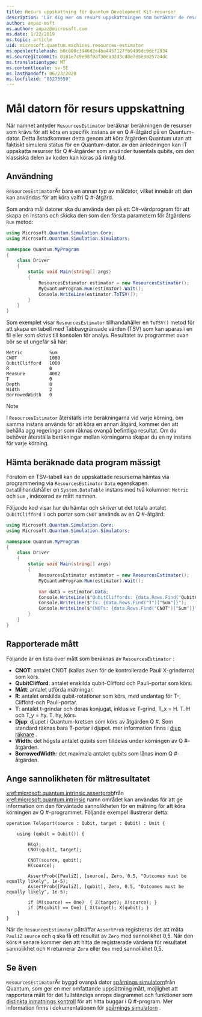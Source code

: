 ```yaml
---
title: Resurs uppskattning för Quantum Development Kit-resurser
description: 'Lär dig mer om resurs uppskattningen som beräknar de resurser som krävs för att köra en specifik instans av en Q #-åtgärd på en Quantum-dator.'
author: anpaz-msft
ms.author: anpaz@microsoft.com
ms.date: 1/22/2019
ms.topic: article
uid: microsoft.quantum.machines.resources-estimator
ms.openlocfilehash: b0c800c3946d2e4ba4457127fb9495dc9dcf2934
ms.sourcegitcommit: 0181e7c9e98f9af30ea32d3cd8e7e5e30257a4dc
ms.translationtype: MT
ms.contentlocale: sv-SE
ms.lasthandoff: 06/23/2020
ms.locfileid: "85275550"
---
```

# <a name="the-resources-estimator-target-machine"></a>Mål datorn för resurs uppskattning

När namnet antyder `ResourcesEstimator` beräknar beräkningen de resurser som krävs för att köra en specifik instans av en Q #-åtgärd på en Quantum-dator.
Detta åstadkommer detta genom att köra åtgärden Quantum utan att faktiskt simulera status för en Quantum-dator. av den anledningen kan IT uppskatta resurser för Q #-åtgärder som använder tusentals qubits, om den klassiska delen av koden kan köras på rimlig tid.

## <a name="usage"></a>Användning

`ResourcesEstimator`Är bara en annan typ av måldator, vilket innebär att den kan användas för att köra valfri Q #-åtgärd. 

Som andra mål datorer ska du använda den på ett C#-värdprogram för att skapa en instans och skicka den som den första parametern för åtgärdens `Run` metod:

```csharp
using Microsoft.Quantum.Simulation.Core;
using Microsoft.Quantum.Simulation.Simulators;

namespace Quantum.MyProgram
{
    class Driver
    {
        static void Main(string[] args)
        {
            ResourcesEstimator estimator = new ResourcesEstimator();
            MyQuantumProgram.Run(estimator).Wait();
            Console.WriteLine(estimator.ToTSV());
        }
    }
}
```

Som exemplet visar `ResourcesEstimator` tillhandahåller en `ToTSV()` metod för att skapa en tabell med Tabbavgränsade värden (TSV) som kan sparas i en fil eller som skrivs till konsolen för analys. Resultatet av programmet ovan bör se ut ungefär så här:

```Output
Metric          Sum
CNOT            1000
QubitClifford   1000
R               0
Measure         4002
T               0
Depth           0
Width           2
BorrowedWidth   0
```

> [!NOTE]
> I `ResourcesEstimator` återställs inte beräkningarna vid varje körning, om samma instans används för att köra en annan åtgärd, kommer den att behålla agg regeringar som räknas ovanpå befintliga resultat.
> Om du behöver återställa beräkningar mellan körningarna skapar du en ny instans för varje körning.


## <a name="programmatically-retrieving-the-estimated-data"></a>Hämta beräknade data program mässigt

Förutom en TSV-tabell kan de uppskattade resurserna hämtas via programmering via `ResourcesEstimator` `Data` egenskapen. `Data`tillhandahåller en `System.DataTable` instans med två kolumner: `Metric` och `Sum` , indexerad av mått namnen.

Följande kod visar hur du hämtar och skriver ut det totala antalet `QubitClifford` `T` och portar som `CNOT` används av en Q #-åtgärd:

```csharp
using Microsoft.Quantum.Simulation.Core;
using Microsoft.Quantum.Simulation.Simulators;

namespace Quantum.MyProgram
{
    class Driver
    {
        static void Main(string[] args)
        {
            ResourcesEstimator estimator = new ResourcesEstimator();
            MyQuantumProgram.Run(estimator).Wait();

            var data = estimator.Data;
            Console.WriteLine($"QubitCliffords: {data.Rows.Find("QubitClifford")["Sum"]}");
            Console.WriteLine($"Ts: {data.Rows.Find("T")["Sum"]}");
            Console.WriteLine($"CNOTs: {data.Rows.Find("CNOT")["Sum"]}");
        }
    }
}
```

## <a name="metrics-reported"></a>Rapporterade mått

Följande är en lista över mått som beräknas av `ResourcesEstimator` :

* __CNOT__: antalet CNOT (kallas även för de kontrollerade Pauli X-grindarna) som körs.
* __QubitClifford__: antalet enskilda qubit-Clifford och Pauli-portar som körs.
* __Mått__: antalet utförda mätningar.
* __R__: antalet enskilda qubit-rotationer som körs, med undantag för T-, Clifford-och Pauli-portar.
* __T__: antalet t-grindar och deras konjugat, inklusive T-grind, T_x = H. T. H och T_y = hy. T. hy, körs.
* __Djup__: djupet i Quantum-kretsen som körs av åtgärden Q #. Som standard räknas bara T-portar i djupet. mer information finns i [djup räknare](xref:microsoft.quantum.machines.qc-trace-simulator.depth-counter) .
* __Width__: det högsta antalet qubits som tilldelas under körningen av Q #-åtgärden.
* __BorrowedWidth__: det maximala antalet qubits som lånas inom Q #-åtgärden.


## <a name="providing-the-probability-of-measurement-outcomes"></a>Ange sannolikheten för mätresultatet

<xref:microsoft.quantum.intrinsic.assertprob>från <xref:microsoft.quantum.intrinsic> namn området kan användas för att ge information om den förväntade sannolikheten för en mätning för att köra körningen av Q #-programmet. Följande exempel illustrerar detta:

```qsharp
operation Teleport(source : Qubit, target : Qubit) : Unit {

    using (qubit = Qubit()) {

        H(q);
        CNOT(qubit, target);

        CNOT(source, qubit);
        H(source);

        AssertProb([PauliZ], [source], Zero, 0.5, "Outcomes must be equally likely", 1e-5);
        AssertProb([PauliZ], [qubit], Zero, 0.5, "Outcomes must be equally likely", 1e-5);

        if (M(source) == One)  { Z(target); X(source); }
        if (M(qubit) == One) { X(target); X(qubit); }
    }
}
```

När de `ResourcesEstimator` påträffar `AssertProb` registreras det att mäta `PauliZ` `source` och `q` ska få ett resultat av `Zero` med sannolikhet 0,5. När den körs `M` senare kommer den att hitta de registrerade värdena för resultatet sannolikhet och `M` returnerar `Zero` eller `One` med sannolikhet 0,5.


## <a name="see-also"></a>Se även

`ResourcesEstimator`Är byggd ovanpå dator [spårnings simulatorn](xref:microsoft.quantum.machines.qc-trace-simulator.intro)från Quantum, som ger en mer omfattande uppsättning mått, möjlighet att rapportera mått för det fullständiga anrops diagrammet och funktioner som [distinkta inmatnings kontroll](xref:microsoft.quantum.machines.qc-trace-simulator.distinct-inputs) för att hitta buggar i Q #-program. Mer information finns i dokumentationen för [spårnings simulatorn](xref:microsoft.quantum.machines.qc-trace-simulator.intro) .

